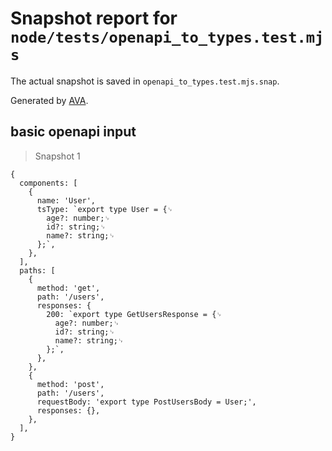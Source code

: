 # Snapshot report for `node/tests/openapi_to_types.test.mjs`

The actual snapshot is saved in `openapi_to_types.test.mjs.snap`.

Generated by [AVA](https://avajs.dev).

## basic openapi input

> Snapshot 1

    {
      components: [
        {
          name: 'User',
          tsType: `export type User = {␊
            age?: number;␊
            id?: string;␊
            name?: string;␊
          };`,
        },
      ],
      paths: [
        {
          method: 'get',
          path: '/users',
          responses: {
            200: `export type GetUsersResponse = {␊
              age?: number;␊
              id?: string;␊
              name?: string;␊
            };`,
          },
        },
        {
          method: 'post',
          path: '/users',
          requestBody: 'export type PostUsersBody = User;',
          responses: {},
        },
      ],
    }

